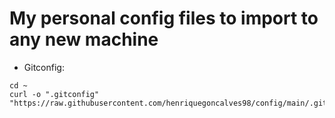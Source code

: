# My personal config files to import to any new machine

- Gitconfig:
```
cd ~
curl -o ".gitconfig" "https://raw.githubusercontent.com/henriquegoncalves98/config/main/.gitconfig"
```
